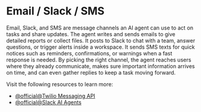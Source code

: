 # Email / Slack / SMS

Email, Slack, and SMS are message channels an AI agent can use to act on tasks and share updates. The agent writes and sends emails to give detailed reports or collect files. It posts to Slack to chat with a team, answer questions, or trigger alerts inside a workspace. It sends SMS texts for quick notices such as reminders, confirmations, or warnings when a fast response is needed. By picking the right channel, the agent reaches users where they already communicate, makes sure important information arrives on time, and can even gather replies to keep a task moving forward.

Visit the following resources to learn more:

- [@official@Twilio Messaging API](https://www.twilio.com/docs/usage/api)
- [@official@Slack AI Agents](https://slack.com/ai-agents)
